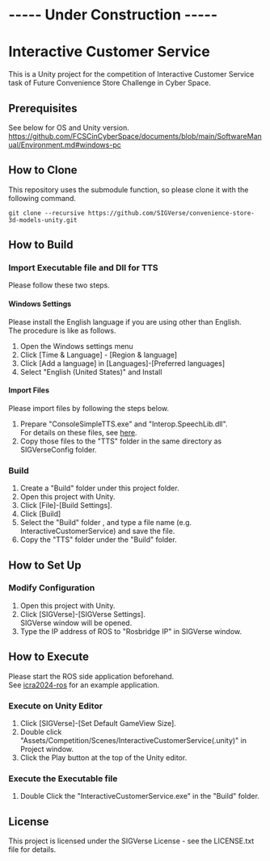 # ----- Under Construction -----

# Interactive Customer Service

This is a Unity project for the competition of Interactive Customer Service task of
Future Convenience Store Challenge in Cyber Space.

## Prerequisites

See below for OS and Unity version.  
https://github.com/FCSCinCyberSpace/documents/blob/main/SoftwareManual/Environment.md#windows-pc

## How to Clone

This repository uses the submodule function, so please clone it with the following command.

```bash:
git clone --recursive https://github.com/SIGVerse/convenience-store-3d-models-unity.git
```

## How to Build

### Import Executable file and Dll for TTS

Please follow these two steps.

#### Windows Settings
Please install the English language if you are using other than English.  
The procedure is like as follows.
1. Open the Windows settings menu
1. Click [Time & Language] - [Region & language]
1. Click [Add a language] in [Languages]-[Preferred languages]
1. Select "English (United States)" and Install

#### Import Files
Please import files by following the steps below.
1. Prepare "ConsoleSimpleTTS.exe" and "Interop.SpeechLib.dll".  
For details on these files, see [here](https://github.com/RoboCupatHomeSim/console-simple-tts).
1. Copy those files to the "TTS" folder in the same directory as SIGVerseConfig folder.


### Build
1. Create a "Build" folder under this project folder.
1. Open this project with Unity.
1. Click [File]-[Build Settings].
1. Click [Build]
1. Select the "Build" folder , and type a file name (e.g. InteractiveCustomerService) and save the file.
1. Copy the "TTS" folder under the "Build" folder.

## How to Set Up

### Modify Configuration

1. Open this project with Unity.
1. Click [SIGVerse]-[SIGVerse Settings].  
SIGVerse window will be opened.
1. Type the IP address of ROS to "Rosbridge IP" in SIGVerse window.

## How to Execute

Please start the ROS side application beforehand.  
See [icra2024-ros](https://github.com/FCSCinCyberSpace/icra2024-ros) for an example application.

### Execute on Unity Editor
1. Click [SIGVerse]-[Set Default GameView Size].
1. Double click "Assets/Competition/Scenes/InteractiveCustomerService(.unity)" in Project window.
1. Click the Play button at the top of the Unity editor.

### Execute the Executable file
1. Double Click the "InteractiveCustomerService.exe" in the "Build" folder.

## License

This project is licensed under the SIGVerse License - see the LICENSE.txt file for details.
